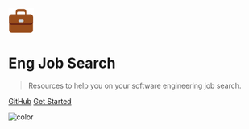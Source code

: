 <img src="img/icon.svg" width="50">

# Eng Job Search

> Resources to help you on your software engineering job search.

[GitHub](https://github.com/FrancesCoronel/hire-me)
[Get Started](#eng-job-search)

![color](#f0f0f0)

